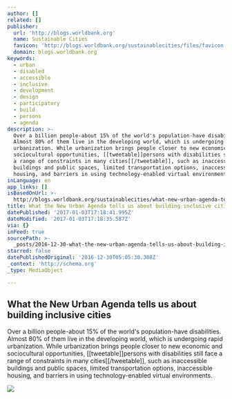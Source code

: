 ```yaml
---
author: []
related: []
publisher:
  url: 'http://blogs.worldbank.org'
  name: Sustainable Cities
  favicon: 'http://blogs.worldbank.org/sustainablecities/files/favicon.ico'
  domain: blogs.worldbank.org
keywords:
  - urban
  - disabled
  - accessible
  - inclusive
  - development
  - design
  - participatory
  - build
  - persons
  - agenda
description: >-
  Over a billion people-about 15% of the world's population-have disabilities.
  Almost 80% of them live in the developing world, which is undergoing rapid
  urbanization. While urbanization brings people closer to new economic and
  sociocultural opportunities, [[tweetable]]persons with disabilities still face
  a range of constraints in many cities[[/tweetable]], such as inaccessible
  buildings and public spaces, limited transportation options, inaccessible
  housing, and barriers in using technology-enabled virtual environments.
inLanguage: en
app_links: []
isBasedOnUrl: >-
  http://blogs.worldbank.org/sustainablecities/what-new-urban-agenda-tells-us-about-building-inclusive-cities?utm_content=bufferc534d&utm_medium=social&utm_source=twitter.com&utm_campaign=buffer
title: What the New Urban Agenda tells us about building inclusive cities
datePublished: '2017-01-03T17:18:41.995Z'
dateModified: '2017-01-03T17:18:35.587Z'
via: {}
inFeed: true
sourcePath: >-
  _posts/2016-12-30-what-the-new-urban-agenda-tells-us-about-building-inclusive.md
starred: false
datePublishedOriginal: '2016-12-30T05:05:30.308Z'
_context: 'http://schema.org'
_type: MediaObject

---
```

<article style=""><h1>What the New Urban Agenda tells us about building inclusive cities</h1><p>Over a billion people-about 15% of the world's population-have disabilities. Almost 80% of them live in the developing world, which is undergoing rapid urbanization. While urbanization brings people closer to new economic and sociocultural opportunities, [[tweetable]]persons with disabilities still face a range of constraints in many cities[[/tweetable]], such as inaccessible buildings and public spaces, limited transportation options, inaccessible housing, and barriers in using technology-enabled virtual environments.</p><img src="http://www.worldbank.org/content/dam/Worldbank/Highlights%20&amp;%20Features/Social%20Development/us-access-ramp-sf-muni-rafael-castillo.jpg" /></article>